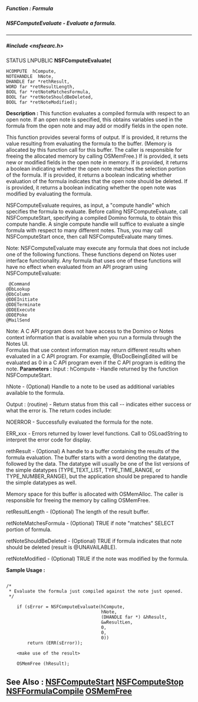 ##### Function : Formula
##### NSFComputeEvaluate - Evaluate a formula.
---
##### #include <nsfsearc.h>
STATUS LNPUBLIC **NSFComputeEvaluate(**

	HCOMPUTE  hCompute,
	NOTEHANDLE  hNote,
	DHANDLE far *rethResult,
	WORD far *retResultLength,
	BOOL far *retNoteMatchesFormula,
	BOOL far *retNoteShouldBeDeleted,
	BOOL far *retNoteModified);
**Description :**
This function evaluates a compiled formula with respect to an open note. If an 
open note is specified, this obtains variables used in the formula from the 
open note and may add or modify fields in the open note.

This function provides several forms of output.  If <rethResult> is provided, 
it returns the value resulting from evaluating the formula to the buffer. 
(Memory is allocated by this function call for this buffer.  The caller is 
responsible for freeing the allocated memory by calling OSMemFree.)  If <hNote> 
is provided, it sets new or modified fields in the open note in memory. If 
<retNoteMatchesFormula> is provided, it returns a boolean indicating whether 
the open note matches the selection portion of the formula. If 
<retNoteShouldBeDeleted> is provided, it returns a boolean indicating whether 
evaluation of the formula indicates that the open note should be deleted. If 
<retNoteModified> is provided, it returns a boolean indicating whether the open 
note was modified by evaluating the formula.

NSFComputeEvaluate requires, as input, a "compute handle" which specifies the 
formula to evaluate. Before calling NSFComputeEvaluate, call NSFComputeStart, 
specifying a compiled Domino formula, to obtain this compute handle. A single 
compute handle will suffice to evaluate a single formula with respect to many 
different notes.  Thus, you may call NSFComputeStart once, then call 
NSFComputeEvaluate many times.

Note: NSFComputeEvaluate may execute any formula that does not include one of 
the following functions. These functions depend on Notes user interface 
functionality. Any formula that uses one of these functions will have no effect 
when evaluated from an API program using NSFComputeEvaluate:

     @Command
    @DbLookup
    @DbColumn
    @DDEInitiate
    @DDETerminate
    @DDEExecute
    @DDEPoke
    @MailSend


Note:  A C API program does not have access to the Domino or Notes context 
information that is available when you run a formula through the Notes UI.  
Formulas that use context information may return different results when 
evaluated in a C API program.  For example, @IsDocBeingEdited will be evaluated 
as 0 in a C API program even if the C API program is editing the note.
**Parameters :**
Input :
hCompute  -  Handle returned by the function NSFComputeStart.

hNote  -  (Optional) Handle to a note to be used as additional variables available to the formula.

Output :
(routine)  -  Return status from this call -- indicates either success or what the error is. The return codes include:

NOERROR - Successfully evaluated the formula for the note.

ERR_xxx - Errors returned by lower level functions.  Call to OSLoadString to interpret the error code for display.


rethResult  -  (Optional) A handle to a buffer containing the results of the formula evaluation.  The buffer starts with a word denoting the datatype, followed by the data.  The datatype will usually be one of the list versions of the simple datatypes (TYPE_TEXT_LIST, TYPE_TIME_RANGE, or TYPE_NUMBER_RANGE), but the application should be prepared to handle the simple datatypes as well.

Memory space for this buffer is allocated with OSMemAlloc.  The caller is responsible for freeing the memory by calling OSMemFree.

retResultLength  -  (Optional) The length of the result buffer.

retNoteMatchesFormula  -  (Optional) TRUE if note "matches" SELECT portion of formula.

retNoteShouldBeDeleted  -  (Optional) TRUE if formula indicates that note should be deleted (result is @UNAVAILABLE).

retNoteModified  -  (Optional) TRUE if the note was modified by the formula.

**Sample Usage :**
```
 
/*
 * Evaluate the formula just compiled against the note just opened.
 */
 
    if (sError = NSFComputeEvaluate(hCompute,
                                    hNote,
                                    (DHANDLE far *) &hResult,
                                    &wResultLen,
                                    0,
                                    0,
                                    0))
        return (ERR(sError));

    <make use of the result>

    OSMemFree (hResult);

```
**See Also :**
[NSFComputeStart](D:/md_files/NSFComputeStart.md)
[NSFComputeStop](D:/md_files/NSFComputeStop.md)
[NSFFormulaCompile](D:/md_files/NSFFormulaCompile.md)
[OSMemFree](D:/md_files/OSMemFree.md)
---

